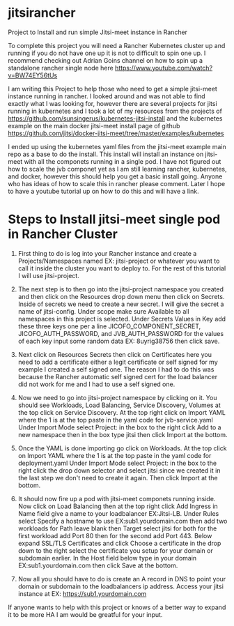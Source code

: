 # jitsirancher
Project to Install and run simple Jitsi-meet instance in Rancher

To complete this project you will need a Rancher Kubernetes cluster up and running if you do not have one up it is not to difficult to spin one up. I recommend checking out Adrian Goins channel on how to spin up a standalone rancher single node here 
https://www.youtube.com/watch?v=BW74EY56tUs

I am writing this Project to help those who need to get a simple jitsi-meet instance running in rancher. I looked around and was not able to find exactly what I was looking for, however there are several projects for jitsi running in kubernetes and I took a lot of my resources from the projects of https://github.com/sunsingerus/kubernetes-jitsi-install and the kubernetes example on the main docker jitsi-meet install page of github https://github.com/jitsi/docker-jitsi-meet/tree/master/examples/kubernetes

I ended up using the kubernetes yaml files from the jitsi-meet example main repo as a base to do the install. This install will install an instance on jitsi-meet with all the componets running in a single pod. I have not figured out how to scale the jvb componet yet as I am still learning rancher, kubernetes, and docker, however this should help you get a basic install going. Anyone who has ideas of how to scale this in rancher please comment. Later I hope to have a youtube tutorial up on how to do this and will have a link.


# Steps to Install jitsi-meet single pod in Rancher Cluster

1. First thing to do is log into your Rancher instance and create a Projects/Namespaces named EX: jitsi-project or whatever you want to call it inside the cluster you want to deploy to. For the rest of this tutorial I will use jitsi-project.

2. The next step is to then go into the jitsi-project namespace you created and then click on the Resources drop down menu then click on Secrets. Inside of secrets we need to create a new secret. I will give the secret a name of jitsi-config. Under scope make sure Available to all namespaces in this project is selected. Under Secrets Values in Key add these three keys one per a line JICOFO_COMPONENT_SECRET, JICOFO_AUTH_PASSWORD, and JVB_AUTH_PASSWORD for the values of each key input some random data EX: 8uyrig38756 then click save.

3. Next click on Resources Secrets then click on Certificates here you need to add a certificate either a legit certificate or self signed for my example I created a self signed one. The reason I had to do this was because the Rancher automatic self signed cert for the load balancer did not work for me and I had to use a self signed one.

4. Now we need to go into jitsi-project namespace by clicking on it. You should see Workloads, Load Balancing, Service Discovery, Volumes at the top click on Service Discovery. At the top right click on Import YAML where the 1 is at the top paste in the yaml code for jvb-service.yaml Under Import Mode select Project: in the box to the right click Add to a new namespace then in the box type jitsi then click Import at the bottom.

5. Once the YAML is done importing go click on Workloads. At the top click on Import YAML where the 1 is at the top paste in the yaml code for deployment.yaml Under Import Mode select Project: in the box to the right click the drop down selector and select jitsi since we created it in the last step we don't need to create it again. Then click Import at the bottom.

6. It should now fire up a pod with jitsi-meet componets running inside. Now click on Load Balancing then at the top right click Add Ingress in Name field give a name to your loadbalancer EX:Jitsi-LB. Under Rules select Specify a hostname to use EX:sub1.yourdomain.com then add two workloads for Path leave blank then Target select jitsi for both for the first workload add Port 80 then for the second add Port 443. Below expand SSL/TLS Certificates and click Choose a certificate in the drop down to the right select the certificate you setup for your domain or subdomain earlier. In the Host field below type in your domain EX:sub1.yourdomain.com then click Save at the bottom.

7. Now all you should have to do is create an A record in DNS to point your domain or subdomain to the loadbalancers ip address. Access your jitsi instance at EX: https://sub1.yourdomain.com

If anyone wants to help with this project or knows of a better way to expand it to be more HA I am would be greatful for your input.

